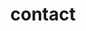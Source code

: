 ---
title: "contact"
layout: contact

# contact section

contact_info: 
  - icon: "ti-mobile"
    heading: "Call us"
    text1: "+23 45 67890"
    text2: "9:00 am - 17:00 pm"

  - icon: "ti-email"
    heading: "Email at"
    text1: "support@themefisher.com"
    text2: "support@gymfit.com"
    
  - icon: "ti-home"
    heading: "Location"
    text1: "Fitness Center Bedford Heights,North London, USA"
    text2: ""  
---